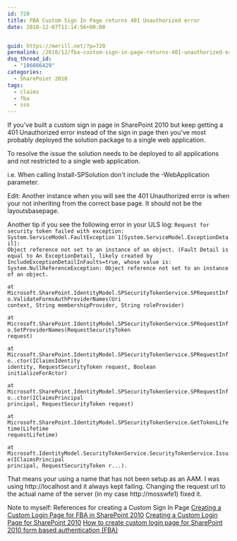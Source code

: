 ```yaml
---
id: 720
title: FBA Custom Sign In Page returns 401 Unauthorized error
date: 2010-12-07T11:14:56+00:00


guid: https://merill.net/?p=720
permalink: /2010/12/fba-custom-sign-in-page-returns-401-unauthorized-error/
dsq_thread_id:
  - "186086429"
categories:
  - SharePoint 2010
tags:
  - claims
  - fba
  - sso
---
```

If you've built a custom sign in page in SharePoint 2010 but keep getting a 401 Unauthorized error instead of the sign in page then you've most probably deployed the solution package to a single web application.

To resolve the issue the solution needs to be deployed to all applications and not restricted to a single web application.

i.e. When calling Install-SPSolution don't include the -WebApplication parameter.

Edit: Another instance when you will see the 401 Unauthorized error is when your not inheriting from the correct base page. It should not be the layoutsbasepage.

Another tip if you see the following error in your ULS log:
<code>Request for security token failed with exception: System.ServiceModel.FaultException`1[System.ServiceModel.ExceptionDetail]: Object reference not set to an instance of an object. (Fault Detail is equal to An ExceptionDetail, likely created by IncludeExceptionDetailInFaults=true, whose value is: System.NullReferenceException: Object reference not set to an instance of an object.   
 at Microsoft.SharePoint.IdentityModel.SPSecurityTokenService.SPRequestInfo.ValidateFormsAuthProviderNames(Uri context, String membershipProvider, String roleProvider)    
 at Microsoft.SharePoint.IdentityModel.SPSecurityTokenService.SPRequestInfo.SetProviderNames(RequestSecurityToken request)    
 at Microsoft.SharePoint.IdentityModel.SPSecurityTokenService.SPRequestInfo..ctor(IClaimsIdentity identity, RequestSecurityToken request, Boolean initializeForActor)    
 at Microsoft.SharePoint.IdentityModel.SPSecurityTokenService.SPRequestInfo..ctor(IClaimsPrincipal principal, RequestSecurityToken request)    
 at Microsoft.SharePoint.IdentityModel.SPSecurityTokenService.GetTokenLifetime(Lifetime requestLifetime)    
 at Microsoft.IdentityModel.SecurityTokenService.SecurityTokenService.Issue(IClaimsPrincipal principal, RequestSecurityToken r...).
</code>

That means your using a name that has not been setup as an AAM. I was using http://localhost and it always kept failing. Changing the request url to the actual name of the server (in my case http://mosswfe1) fixed it.

Note to myself: References for creating a Custom Sign In Page
<a href="http://blogs.msdn.com/b/chunliu/archive/2010/08/21/creating-a-custom-login-page-for-fba-in-sharepoint-2010.aspx">Creating a Custom Login Page for FBA in SharePoint 2010</a>
<a href="http://blogs.msdn.com/b/kaevans/archive/2010/07/09/creating-a-custom-login-page-for-sharepoint-2010.aspx">Creating a Custom Login Page for SharePoint 2010</a>
<a href="http://blogs.msdn.com/b/pranab/archive/2010/07/26/how-to-create-custom-login-form-for-sharepoint-2010-form-based-authentication.aspx">How to create custom login page for SharePoint 2010 form based authentication (FBA)</a>